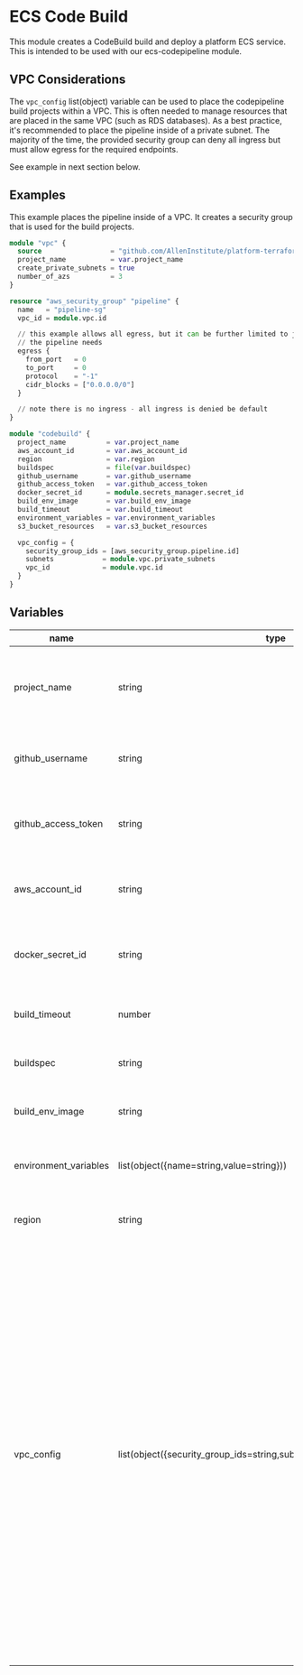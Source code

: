 # ECS Code Build

This module creates a CodeBuild build and deploy a platform ECS service. This is intended to be used with our ecs-codepipeline module.

## VPC Considerations

The `vpc_config` list(object) variable can be used to place the codepipeline 
build projects within a VPC. This is often needed to manage resources that are
placed in the same VPC (such as RDS databases). As a best practice, it's
recommended to place the pipeline inside of a private subnet. The majority of
the time, the provided security group can deny all ingress but must allow
egress for the required endpoints.

See example in next section below.

## Examples



This example places the pipeline inside of a VPC. It creates a security group
that is used for the build projects.

```terraform
module "vpc" {
  source                 = "github.com/AllenInstitute/platform-terraform-modules/vpc"
  project_name           = var.project_name
  create_private_subnets = true
  number_of_azs          = 3
}

resource "aws_security_group" "pipeline" {
  name   = "pipeline-sg"
  vpc_id = module.vpc.id

  // this example allows all egress, but it can be further limited to just what
  // the pipeline needs
  egress {
    from_port   = 0
    to_port     = 0
    protocol    = "-1"
    cidr_blocks = ["0.0.0.0/0"]
  }

  // note there is no ingress - all ingress is denied be default
}

module "codebuild" {
  project_name          = var.project_name
  aws_account_id        = var.aws_account_id
  region                = var.region
  buildspec             = file(var.buildspec)
  github_username       = var.github_username
  github_access_token   = var.github_access_token
  docker_secret_id      = module.secrets_manager.secret_id
  build_env_image       = var.build_env_image
  build_timeout         = var.build_timeout
  environment_variables = var.environment_variables
  s3_bucket_resources   = var.s3_bucket_resources

  vpc_config = {
    security_group_ids = [aws_security_group.pipeline.id]
    subnets            = module.vpc.private_subnets
    vpc_id             = module.vpc.id
  }
}
```

## Variables

| name | type | default | description |
| --- | --- | --- | --- |
| project_name | string | `N/A` | (Mandatory) Name of project used for naming all resources. Maximum 41 characters. |
| github_username | string | `aibsgithub` | (Optional) GitHub service account username. |
| github_access_token | string | `N/A` | GitHub personal access token for nuget package access. |
| aws_account_id | string | `N/A` | (Mandatory) AWS account id where ecs service is deployed. |
| docker_secret_id | string | `N/A` | (Mandatory) The secret id of where docker credentials are stored. |
| build_timeout | number | `10` | (Optional) Timeout for build in minutes. |
| buildspec | string | `N/A` | (Mandatory) File contents of the buildspec. |
| build_env_image | string | `aws/codebuild/standard:7.0` | (Optional) Docker image to use for this build project. |
| environment_variables | list(object({name=string,value=string})) | `[]` | (Optional) List of additional environment variables to pass to build. |
| region | string | `N/A` | (Mandatory) AWS region where secret will be stored. |
| vpc_config | list(object({security_group_ids=string,subnets=list(string),vpc_id=string})) | `N/A` | (Optional) provide VPC configuration to run the codebuild project(s) inside a VPC. Often need to reach endpoints (such as DBs) that are inside a private subnet.  It's strongly recommended to run the project inside a private subnet as well.  The subnet must have egress to the internet, however, unless sufficient VPC endpoints are available. The SG can usually deny all ingress. If null (default), project will be outside of VPC |
